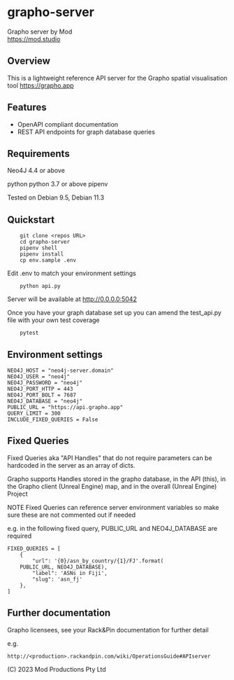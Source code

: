 # grapho-server

Grapho server by Mod\
https://mod.studio

## Overview

This is a lightweight reference API server for the Grapho spatial visualisation tool
https://grapho.app

## Features

* OpenAPI compliant documentation
* REST API endpoints for graph database queries

## Requirements

Neo4J 4.4 or above

python
    python 3.7 or above
    pipenv 

Tested on Debian 9.5, Debian 11.3

## Quickstart

```
    git clone <repos URL>
    cd grapho-server
    pipenv shell
    pipenv install
    cp env.sample .env
```
Edit .env to match your environment settings
```
    python api.py
```
Server will be available at http://0.0.0.0:5042

Once you have your graph database set up you can amend the test_api.py file with your own test coverage

```
    pytest
```
## Environment settings
```
NEO4J_HOST = "neo4j-server.domain"
NEO4J_USER = "neo4j"
NEO4J_PASSWORD = "neo4j"
NEO4J_PORT_HTTP = 443
NEO4J_PORT_BOLT = 7687
NEO4J_DATABASE = "neo4j"
PUBLIC_URL = "https://api.grapho.app"
QUERY_LIMIT = 300
INCLUDE_FIXED_QUERIES = False
```
## Fixed Queries

Fixed Queries aka "API Handles" that do not require parameters can be hardcoded in the server as an array of dicts.

Grapho supports Handles stored in the grapho database, in the API (this), in the Grapho client (Unreal Engine) map, and in the overall (Unreal Engine) Project

NOTE Fixed Queries can reference server environment variables so make sure these are not commented out if needed

e.g. in the following fixed query, PUBLIC_URL and NEO4J_DATABASE are required

```
FIXED_QUERIES = [
    {
        "url": '{0}/asn_by_country/{1}/FJ'.format(
    PUBLIC_URL, NEO4J_DATABASE),
        "label": 'ASNs in Fiji',
        "slug": 'asn_fj'
    },
]
```

## Further documentation

Grapho licensees, see your Rack&Pin documentation for further detail

e.g.

    http://<production>.rackandpin.com/wiki/OperationsGuide#APIserver

(C) 2023 Mod Productions Pty Ltd
